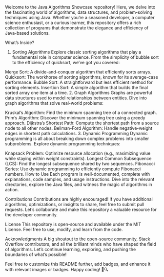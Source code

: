 Welcome to the Java Algorithms Showcase repository! Here, we delve into the fascinating world of algorithms, data structures, and problem-solving techniques using Java. Whether you’re a seasoned developer, a computer science enthusiast, or a curious learner, this repository offers a rich collection of programs that demonstrate the elegance and efficiency of Java-based solutions.

What’s Inside?
1. Sorting Algorithms
Explore classic sorting algorithms that play a fundamental role in computer science. From the simplicity of bubble sort to the efficiency of quicksort, we’ve got you covered:

Merge Sort: A divide-and-conquer algorithm that efficiently sorts arrays.
Quicksort: The workhorse of sorting algorithms, known for its average-case performance.
Bubble Sort: A straightforward but less efficient method for sorting elements.
Insertion Sort: A simple algorithm that builds the final sorted array one item at a time.
2. Graph Algorithms
Graphs are powerful data structures used to model relationships between entities. Dive into graph algorithms that solve real-world problems:

Kruskal’s Algorithm: Find the minimum spanning tree of a connected graph.
Prim’s Algorithm: Discover the minimum spanning tree using a greedy approach.
Dijkstra’s Shortest Path: Compute the shortest path from a source node to all other nodes.
Bellman-Ford Algorithm: Handle negative-weight edges in shortest path calculations.
3. Dynamic Programming
Dynamic programming is all about breaking down complex problems into smaller subproblems. Explore dynamic programming techniques:

Knapsack Problem: Optimize resource allocation (e.g., maximizing value while staying within weight constraints).
Longest Common Subsequence (LCS): Find the longest subsequence shared by two sequences.
Fibonacci Series: Use dynamic programming to efficiently compute Fibonacci numbers.
How to Use
Each program is well-documented, complete with explanations, code samples, and usage instructions. Dive into the relevant directories, explore the Java files, and witness the magic of algorithms in action.

Contributions
Contributions are highly encouraged! If you have additional algorithms, optimizations, or insights to share, feel free to submit pull requests. Let’s collaborate and make this repository a valuable resource for the developer community.

License
This repository is open-source and available under the MIT License. Feel free to use, modify, and learn from the code.

Acknowledgments
A big shoutout to the open-source community, Stack Overflow contributors, and all the brilliant minds who have shaped the field of algorithms. Let’s continue learning, exploring, and pushing the boundaries of what’s possible!

Feel free to customize this README further, add badges, and enhance it with relevant images or badges. Happy coding! 🚀🔍
